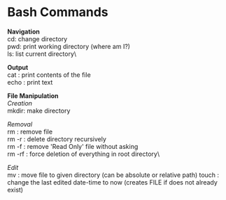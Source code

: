 # Bash Commands

**Navigation**\
cd: change directory\
pwd: print working directory (where am I?)\
ls: list current directory\

**Output**\
cat <FILE>: print contents of the file\
echo <TEXT>: print text

**File Manipulation**\
_Creation_\
mkdir: make directory

_Removal_\
rm <FILE>: remove file\
rm -r <PATH>: delete directory recursively\
rm -f <FILE>: remove 'Read Only' file without asking\
rm -rf <PATH>: force deletion of everything in root directory\

_Edit_\
mv <FILE> <PATH>: move file to given directory (can be absolute or relative path)
touch <FILE>: change the last edited date-time to now (creates FILE if does not already exist)

